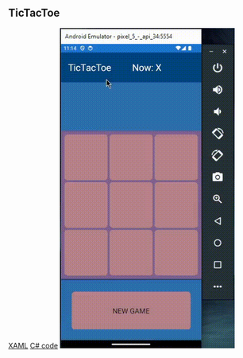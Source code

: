 ## TicTacToe
[XAML](https://github.com/dsgnrr/XamarinForms/blob/master/XamApp/TikTakToe.xaml)
[C# code](https://github.com/dsgnrr/XamarinForms/blob/master/XamApp/TikTakToe.xaml.cs)
 ![alt text](https://github.com/dsgnrr/XamarinForms/blob/master/Results/t1/result.gif)
